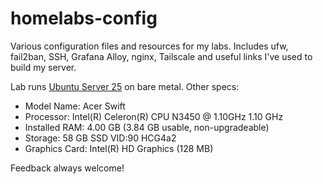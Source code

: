 # homelabs-config

Various configuration files and resources for my labs. Includes ufw, fail2ban, SSH, Grafana Alloy, nginx, Tailscale and useful links I've used to build my server.

Lab runs [Ubuntu Server 25](https://releases.ubuntu.com/plucky/) on bare metal. Other specs:

- Model Name: Acer Swift
- Processor: Intel(R) Celeron(R) CPU N3450 @ 1.10GHz 1.10 GHz
- Installed RAM: 4.00 GB (3.84 GB usable, non-upgradeable)
- Storage: 58 GB SSD VID:90 HCG4a2
- Graphics Card: Intel(R) HD Graphics (128 MB)

Feedback always welcome!
